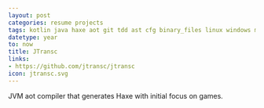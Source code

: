 ```yaml
---
layout: post
categories: resume projects
tags: kotlin java haxe aot git tdd ast cfg binary_files linux windows mac android
datetype: year
to: now
title: JTransc
links:
- https://github.com/jtransc/jtransc
icon: jtransc.svg
---
```


JVM aot compiler that generates Haxe with initial focus on games.
